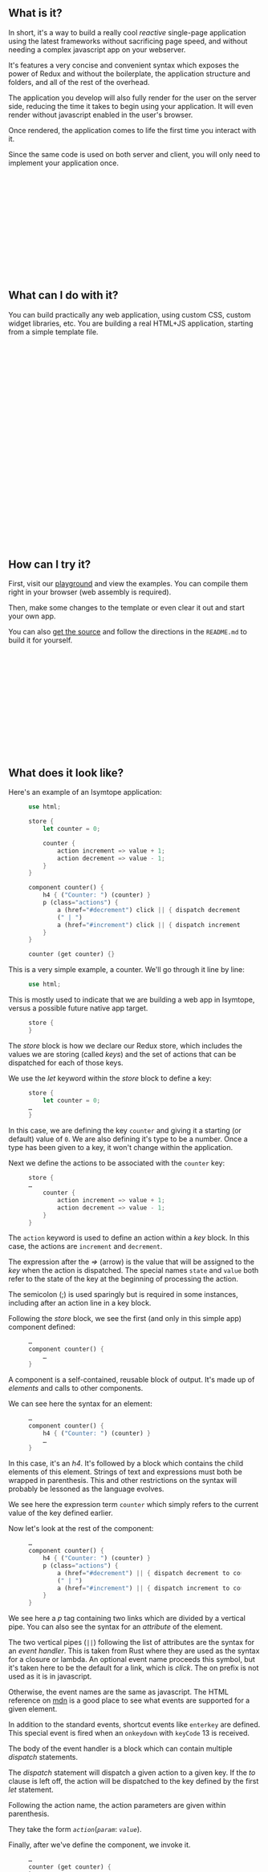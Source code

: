<section>

<div class="call-out" style="background-image: url('{{ site.base_url }}/assets/img/pexels-opt/hallway-dome-interior.jpeg'); height: 200px"></div>

What is it?
-------------

In short, it's a way to build a really cool *reactive* single-page application using the latest frameworks without sacrificing page speed, and without needing a complex javascript app on your webserver.

It's features a very concise and convenient syntax which exposes the power of Redux and without the boilerplate, the application structure and folders, and all of the rest of the overhead.

The application you develop will also fully render for the user on the server side, reducing the time it takes to begin using your application. It will even render without javascript enabled in the user's browser.

Once rendered, the application comes to life the first time you interact with it.

Since the same code is used on both server and client, you will only need to implement your application once.

<div class="call-out" style="background-image: url('{{ site.base_url }}/assets/img/pexels-opt/white-blank-notebook.jpeg'); height: 200px"></div>

What can I do with it?
----------------------------

You can build practically any web application, using custom CSS, custom widget libraries, etc. You are building a real HTML+JS application, starting from a simple template file.

<div class="call-out" style="background-image: url('{{ site.base_url }}/assets/img/pexels-opt/red-swing.jpeg'); height: 400px"></div>

How can I try it?
---------------------

First, visit our <a href="https://playground.isymtope.org" target="_blank">playground</a> and view the examples. You can compile them right in your browser (web assembly is required).

Then, make some changes to the template or even clear it out and start your own app.

You can also <a href="https://github.com/tmzt/isymtope" target="_blank">get the source</a> and follow the directions in the `README.md` to build it for yourself.

<div class="call-out" style="background-image: url('{{ site.base_url }}/assets/img/pexels-opt/building-windows.jpeg'); height: 200px"></div>

What does it look like?
------------------------------

Here's an example of an Isymtope application:

<figure class="highlight">

```rust
use html;

store {
    let counter = 0;

    counter {
        action increment => value + 1;
        action decrement => value - 1;
    }
}

component counter() {
    h4 { ("Counter: ") (counter) }
    p (class="actions") {
        a (href="#decrement") click || { dispatch decrement; } {( "Decrement" )}
        (" | ")
        a (href="#increment") click || { dispatch increment; } {( "Increment" )}
    }
}

counter (get counter) {}
```
</figure>

This is a very simple example, a counter. We'll go through it line by line:

<figure class="highlight">

```rust
use html;
```
</figure>

This is mostly used to indicate that we are building a web app in Isymtope, versus a possible future native app target.

<figure class="highlight">

```rust
store {
}
```
</figure>

The *store* block is how we declare our Redux store, which includes the values we are storing (called *keys*) and the set of actions that can be dispatched for each of those keys.

We use the *let* keyword within the *store* block to define a key:

<figure class="highlight">

```rust
store {
    let counter = 0;
…
}
```
</figure>

In this case, we are defining the key `counter` and giving it a starting (or default) value of `0`. We are also defining it's type to be a number. Once a type has been given to a key, it won't change within the application.

Next we define the actions to be associated with the `counter` key:

<figure class="highlight">

```rust
store {
…
    counter {
        action increment => value + 1;
        action decrement => value - 1;
    }
}
```

</figure>

The `action` keyword is used to define an action within a *key* block. In this case, the actions are `increment` and `decrement`.

The expression after the *=>* (arrow) is the value that will be assigned to the *key* when the action is dispatched. The special names `state` and `value` both refer to the state of the key at the beginning of processing the action.

The semicolon (;) is used sparingly but is required in some instances, including after an action line in a key block.

Following the *store* block, we see the first (and only in this simple app) component defined:

<figure class="highlight">

```rust
…
component counter() {
    …
}
```
</figure>

A component is a self-contained, reusable block of output. It's made up of *elements* and calls to other components.

We can see here the syntax for an element:

<figure class="highlight">

```rust
…
component counter() {
    h4 { ("Counter: ") (counter) }
    …
}
```
</figure>

In this case, it's an *h4*. It's followed by a block which contains the child elements of this element. Strings of text and expressions must both be wrapped in parenthesis. This and other restrictions on the syntax will probably be lessoned as the language evolves.

We see here the expression term `counter` which simply refers to the current value of the key defined earlier.

Now let's look at the rest of the component:

<figure class="highlight">

```rust
…
component counter() {
    h4 { ("Counter: ") (counter) }
    p (class="actions") {
        a (href="#decrement") || { dispatch decrement to counter; } {( "Decrement" )}
        (" | ")
        a (href="#increment") || { dispatch increment to counter; } {( "Increment" )}
    }
}
```
</figure>

We see here a *p* tag containing two links which are divided by a vertical pipe. You can also see the syntax for an *attribute* of the element.

The two vertical pipes (`||`) following the list of attributes are the syntax for an *event handler*. This is taken from Rust where they are used as the syntax for a closure or lambda. An optional event name proceeds this symbol, but it's taken here to be the default for a link, which is *click*. The on prefix is not used as it is in javascript.

Otherwise, the event names are the same as javascript. The HTML reference on [mdn](https://developer.mozilla.org/en-US/docs/Web/HTML) is a good place to see what events are supported for a given element.

In addition to the standard events, shortcut events like `enterkey` are defined. This special event is fired when an `onkeydown` with `keyCode` 13 is received.

The body of the event handler is a block which can contain multiple *dispatch* statements.

The *dispatch* statement will dispatch a given action to a given key. If the *to* clause is left off, the action will be dispatched to the key defined by the first *let* statement.

Following the action name, the action parameters are given within parenthesis.

They take the form _`action`_(_`param`_: _`value`_).


Finally, after we've define the component, we invoke it.

<figure class="highlight">

```rust
…
counter (get counter) {    
}
```

</figure>


This uses the same syntax we use for an element. The block following the invocation is empty, but it would otherwise be treated as input to the component and not rendered automatically.

 We are also introducing a new concept here, which we call *lenses*.

Basically, this is a projection from the source of a value to where it is used. This is using the *get* lens, which simply gets a value defined in the store and injects it as a parameter with the same name as the key. (We can also alias the result with the *as* keyword, but we aren't doing that here.)

Other lenses include the *query* lens, which invokes a named query in the app, and the *for* lens which not only retrieves a value, but also loops over the element or component instance.

<div class="call-out" style="background-image: url('{{ site.base_url }}/assets/img/pexels-opt/scalloped-wall.jpeg'); height: 200px"></div>

How can I learn more?
-----------------------------

Take a look at our <a href="https://playground.isymtope.org" target="_blank">playground</a>  where you can play with this and many other demos.

More will be added and soon you will be able to create and share your creations.

How does it work?
------------------------

<figure class="img">
    <img src="{{ site.base_url }}/assets/img/sections/intro/how_does_it_work/diagram.svg" title="Converting ISM to output formats" />
    <figcaption>The same ISM file can be used to produce multiple output formats with different frameworks.</figcaption>
</figure>

The compiler takes the template and builds an abstract syntax tree (AST) from it. Then the code generation driver will build either HTML code where all expressions are resolved and components expanded in place, or javascript (JS) which will make the appropriate definitions and calls to a framework. Currently, the only supported framework is Incremental DOM. However, we intend to support React, Vue, and others in the near future. This would allow us to reuse components defined in any of those libraries, when your app targets the same framework. (In theory, cross-framework components should also work, as would web components.)

The template syntax will not have to change in order to support additional libraries, and the same app can be targeted to multiple frameworks, assuming the components needed are available in that framework.

With the default implementation, the HTML that is built is the same HTML that the JS application would build, and it's actually left in place and updated. This will also be possible for other frameworks that support *rehydration*.

<div class="call-out" style="background-image: url('{{ site.base_url }}/assets/img/pexels-opt/concrete-structure.jpeg'); height: 200px"></div>

How is this different from other isomorphic approaches?
---------------------------------------------------------------------------

Most other isomorphic frameworks work by executing javascript code on the server, usually with a runtime like _node.js_. Unlike code purpose written for node, this often results in code that was really intended to be rendered in a browser being rendered with a compatbility layer. It also has the same limitations as far as build tools and packaging systems.

Node is also slower than natively compiled code. One of the goals of Isymtope (and it's predecessor) is to be compiled to native code and focusing on shortening the _time-to-first-byte_, while also rendering complete HTML.

Isymtope uses the same routing mechanism on client and server, and will automatically apply the appropriate actions to the store internally when rendering the page. This is even true when the target is a static HTML page which can be cached.

Isymtope will also support a session implementation based on this concept, where the accumulated actions are applied server-side when rendering a page. We are also looking at merging state between the static page and user-specific changes, such as whether a user is logged in or has messages.

<div class="call-out" style="background-image: url('{{ site.base_url }}/assets/img/pexels-opt/white-hallway-geometric.jpeg'); height: 200px"></div>

How does it compare to Elm?
--------------------------------------

Like Elm, Isymtope uses a terse syntax for its representation of markup such as HTML. It also features high-order functions, but it groups them by intended usage, such as components or queries.

Isymtope focuses on the developer with more experience with imperative languages, augmenting that with functional parts that are similar to those used to augment other imperative languages, such as C#'s Linq or Java's streams. We also borrow some features from SQL syntax, joining that with the Unix pipeline in a syntax reminiscent of filters in popular template languages.

Our goal is to be as intuitive as possible, letting the developer choose the subset of our syntax that is best for them, without expecting them to know higher-order concepts of functional programming such as *monads*. If you do come from a functional background, the basics of Isymtope will seem familiar, but you may be lacking the ability to approach the level of abstraction you are used to. We may attempt to tackle that concern with alternative syntaxes down the road, but it's out-of-scope for the currently defined Isymtope language. We are not building a Haskell, Elm, or Reason, and one of those may be more appropriate for you.

We make this choice in order to keep the full breadth of the syntax in reach of every member of your team, who may have diverse programming backgrounds. It also comes in handy when you are looking to expand your team.

Given Isymtope's design and framework-agnostic approach, Elm and Reason are possible compilation targets, however.

What is the future?
-------------------------

Isymtope is really about discovering what that future is and can be. Can a developer build an app the same way an artist might sketch a picture?

Can an organization organically "know itself"?.

Can an API grow from a data source, support a set of actions in a single page application, self-document and self-define?

Can an AI-driven agent build a complete picture of the possible and permissible actions for a person or piece of software, given all of the legacy data and systems within an organization?

Can we start with a demo coded in HTML and javascript and build a complete reactive app, without changing a single line of the original source?

We believe the answer to all of these is yes.

</section>